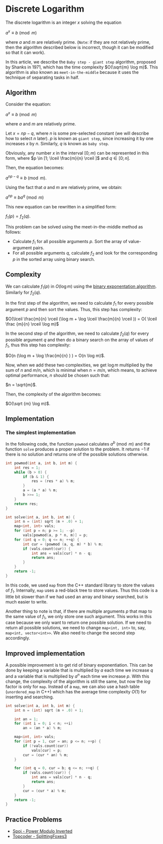<!--?title Discrete Logarithm -->

# Discrete Logarithm

The discrete logarithm is an integer $x$ solving the equation

$a^x \equiv b \pmod m$

where $a$ and $m$ are relatively prime. (`Note`: if they are not relatively prime, then the algorithm described below is incorrect, though it can be modified so that it can work).

In this article, we describe the `Baby step - giant step` algorithm, proposed by Shanks in 1971, which has the time complexity $O(\sqrt{m} \log m)$. This algorithm is also known as `meet-in-the-middle` because it uses the technique of separating tasks in half.

## Algorithm

Consider the equation:

$a^x \equiv b \pmod m$

where $a$ and $m$ are relatively prime.

Let $x = np - q$, where $n$ is some pre-selected constant (we will describe how to select $n$ later). $p$ is known as `giant step`, since increasing it by one increases $x$ by $n$. Similarly, $q$ is known as `baby step`.

Obviously, any number $x$ in the interval $[0; m)$ can be represented in this form, where $p \in [1; \lceil \frac{m}{n} \rceil ]$ and $q \in [0; n]$.

Then, the equation becomes:

$a^{np - q} \equiv b \pmod m$.

Using the fact that $a$ and $m$ are relatively prime, we obtain:

$a^{np} \equiv ba^q \pmod m$

This new equation can be rewritten in a simplified form:

$f_1(p) = f_2(q)$.

This problem can be solved using the meet-in-the-middle method as follows:

* Calculate $f_1$ for all possible arguments $p$. Sort the array of value-argument pairs.
* For all possible arguments $q$, calculate $f_2$ and look for the corresponding $p$ in the sorted array using binary search.

## Complexity

We can calculate $f_1(p)$ in $O(\log m)$ using the [binary exponentation algorithm](./algebra/binary-exp.html). Similarly for $f_2(q)$.

In the first step of the algorithm, we need to calculate $f_1$ for every possible argument $p$ and then sort the values. Thus, this step has complexity:

$O(\lceil \frac{m}{n} \rceil (\log m + \log \lceil \frac{m}{n} \rceil )) = O( \lceil \frac {m}{n} \rceil \log m)$

In the second step of the algorithm, we need to calculate $f_2(q)$ for every possible argument $q$ and then do a binary search on the array of values of $f_1$, thus this step has complexity:

$O(n (\log m + \log \frac{m}{n} ) ) = O(n \log m)$.

Now, when we add these two complexities, we get $\log m$ multiplied by the sum of $n$ and $m/n$, which is minimal when $n = m/n$, which means, to achieve optimal performance, $n$ should be chosen such that:

$n = \sqrt{m}$.

Then, the complexity of the algorithm becomes:

$O(\sqrt {m} \log m)$.

## Implementation

### The simplest implementation

In the following code, the function `powmod` calculates $a^b \pmod m$ and the function `solve` produces a proper solution to the problem. It returns $-1$ if there is no solution and returns one of the possible solutions otherwise.

```cpp
int powmod(int a, int b, int m) {
	int res = 1;
	while (b > 0) {
		if (b & 1) {
			res = (res * a) % m;
		}
		a = (a * a) % m;
		b >>= 1;
	}
	return res;
}

int solve(int a, int b, int m) {
	int n = (int) sqrt (m + .0) + 1;
	map<int, int> vals;
	for (int p = n; p >= 1; --p)
		vals[powmod(a, p * n, m)] = p;
	for (int q = 0; q <= n; ++q) {
		int cur = (powmod (a, q, m) * b) % m;
		if (vals.count(cur)) {
			int ans = vals[cur] * n - q;
			return ans;
		}
	}
	return -1;
}
```

In this code, we used `map` from the C++ standard library to store the values of $f_1$.
Internally, `map` uses a red-black tree to store values.
Thus this code is a little bit slower than if we had used an array and binary searched, but is much easier to write.

Another thing to note is that, if there are multiple arguments $p$ that map to the same value of $f_1$, we only store one such argument.
This works in this case because we only want to return one possible solution.
If we need to return all possible solutions, we need to change `map<int, int>` to, say, `map<int, vector<int>>`.
We also need to change the second step accordingly.

## Improved implementation

A possible improvement is to get rid of binary exponentiation. This can be done by keeping a variable that is multiplied by $a$ each time we increase $q$ and a variable that is multiplied by $a^n$ each time we increase $p$. With this change, the complexity of the algorithm is still the same, but now the $log$ factor is only for `map`. Instead of a `map`, we can also use a hash table (`unordered_map` in C++) which has the average time complexity $O(1)$ for inserting and searching.

```cpp
int solve(int a, int b, int m) {
	int n = (int) sqrt (m + .0) + 1;

	int an = 1;
	for (int i = 0; i < n; ++i)
		an = (an * a) % m;

	map<int, int> vals;
	for (int p = 1, cur = an; p <= n; ++p) {
		if (!vals.count(cur))
			vals[cur] = p;
		cur = (cur * an) % m;
	}

	for (int q = 0, cur = b; q <= n; ++q) {
		if (vals.count(cur)) {
			int ans = vals[cur] * n - q;
			return ans;
		}
		cur = (cur * a) % m;
	}
	return -1;
}
```

## Practice Problems
* [Spoj - Power Modulo Inverted](http://www.spoj.com/problems/MOD/)
* [Topcoder - SplittingFoxes3](https://community.topcoder.com/stat?c=problem_statement&pm=14386&rd=16801)
